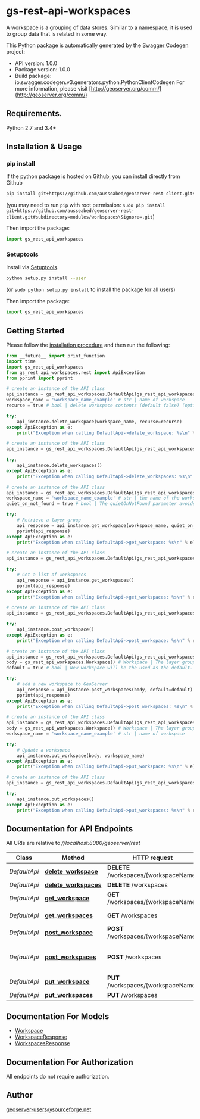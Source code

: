 # gs-rest-api-workspaces
A workspace is a grouping of data stores. Similar to a namespace, it is used to group data that is related in some way.

This Python package is automatically generated by the [Swagger Codegen](https://github.com/swagger-api/swagger-codegen) project:

- API version: 1.0.0
- Package version: 1.0.0
- Build package: io.swagger.codegen.v3.generators.python.PythonClientCodegen
For more information, please visit [http://geoserver.org/comm/](http://geoserver.org/comm/)

## Requirements.

Python 2.7 and 3.4+

## Installation & Usage
### pip install

If the python package is hosted on Github, you can install directly from Github

```sh
pip install git+https://github.com/ausseabed/geoserver-rest-client.git#subdirectory=modules/workspaces\&ignore=.git
```
(you may need to run `pip` with root permission: `sudo pip install git+https://github.com/ausseabed/geoserver-rest-client.git#subdirectory=modules/workspaces\&ignore=.git`)

Then import the package:
```python
import gs_rest_api_workspaces 
```

### Setuptools

Install via [Setuptools](http://pypi.python.org/pypi/setuptools).

```sh
python setup.py install --user
```
(or `sudo python setup.py install` to install the package for all users)

Then import the package:
```python
import gs_rest_api_workspaces
```

## Getting Started

Please follow the [installation procedure](#installation--usage) and then run the following:

```python
from __future__ import print_function
import time
import gs_rest_api_workspaces
from gs_rest_api_workspaces.rest import ApiException
from pprint import pprint

# create an instance of the API class
api_instance = gs_rest_api_workspaces.DefaultApi(gs_rest_api_workspaces.ApiClient(configuration))
workspace_name = 'workspace_name_example' # str | name of workspace
recurse = true # bool | delete workspace contents (default false) (optional)

try:
    api_instance.delete_workspace(workspace_name, recurse=recurse)
except ApiException as e:
    print("Exception when calling DefaultApi->delete_workspace: %s\n" % e)

# create an instance of the API class
api_instance = gs_rest_api_workspaces.DefaultApi(gs_rest_api_workspaces.ApiClient(configuration))

try:
    api_instance.delete_workspaces()
except ApiException as e:
    print("Exception when calling DefaultApi->delete_workspaces: %s\n" % e)

# create an instance of the API class
api_instance = gs_rest_api_workspaces.DefaultApi(gs_rest_api_workspaces.ApiClient(configuration))
workspace_name = 'workspace_name_example' # str | the name of the workspace to fetch
quiet_on_not_found = true # bool | The quietOnNotFound parameter avoids logging an exception when the workspace is not present. Note that 404 status code will still be returned. (optional)

try:
    # Retrieve a layer group
    api_response = api_instance.get_workspace(workspace_name, quiet_on_not_found=quiet_on_not_found)
    pprint(api_response)
except ApiException as e:
    print("Exception when calling DefaultApi->get_workspace: %s\n" % e)

# create an instance of the API class
api_instance = gs_rest_api_workspaces.DefaultApi(gs_rest_api_workspaces.ApiClient(configuration))

try:
    # Get a list of workspaces
    api_response = api_instance.get_workspaces()
    pprint(api_response)
except ApiException as e:
    print("Exception when calling DefaultApi->get_workspaces: %s\n" % e)

# create an instance of the API class
api_instance = gs_rest_api_workspaces.DefaultApi(gs_rest_api_workspaces.ApiClient(configuration))

try:
    api_instance.post_workspace()
except ApiException as e:
    print("Exception when calling DefaultApi->post_workspace: %s\n" % e)

# create an instance of the API class
api_instance = gs_rest_api_workspaces.DefaultApi(gs_rest_api_workspaces.ApiClient(configuration))
body = gs_rest_api_workspaces.Workspace() # Workspace | The layer group body information to upload.
default = true # bool | New workspace will be the used as the default. Allowed values are true or false,  The default value is false. (optional)

try:
    # add a new workspace to GeoServer
    api_response = api_instance.post_workspaces(body, default=default)
    pprint(api_response)
except ApiException as e:
    print("Exception when calling DefaultApi->post_workspaces: %s\n" % e)

# create an instance of the API class
api_instance = gs_rest_api_workspaces.DefaultApi(gs_rest_api_workspaces.ApiClient(configuration))
body = gs_rest_api_workspaces.Workspace() # Workspace | The layer group body information to upload.
workspace_name = 'workspace_name_example' # str | name of workspace

try:
    # Update a workspace
    api_instance.put_workspace(body, workspace_name)
except ApiException as e:
    print("Exception when calling DefaultApi->put_workspace: %s\n" % e)

# create an instance of the API class
api_instance = gs_rest_api_workspaces.DefaultApi(gs_rest_api_workspaces.ApiClient(configuration))

try:
    api_instance.put_workspaces()
except ApiException as e:
    print("Exception when calling DefaultApi->put_workspaces: %s\n" % e)
```

## Documentation for API Endpoints

All URIs are relative to *//localhost:8080/geoserver/rest*

Class | Method | HTTP request | Description
------------ | ------------- | ------------- | -------------
*DefaultApi* | [**delete_workspace**](docs/DefaultApi.md#delete_workspace) | **DELETE** /workspaces/{workspaceName} | 
*DefaultApi* | [**delete_workspaces**](docs/DefaultApi.md#delete_workspaces) | **DELETE** /workspaces | 
*DefaultApi* | [**get_workspace**](docs/DefaultApi.md#get_workspace) | **GET** /workspaces/{workspaceName} | Retrieve a layer group
*DefaultApi* | [**get_workspaces**](docs/DefaultApi.md#get_workspaces) | **GET** /workspaces | Get a list of workspaces
*DefaultApi* | [**post_workspace**](docs/DefaultApi.md#post_workspace) | **POST** /workspaces/{workspaceName} | 
*DefaultApi* | [**post_workspaces**](docs/DefaultApi.md#post_workspaces) | **POST** /workspaces | add a new workspace to GeoServer
*DefaultApi* | [**put_workspace**](docs/DefaultApi.md#put_workspace) | **PUT** /workspaces/{workspaceName} | Update a workspace
*DefaultApi* | [**put_workspaces**](docs/DefaultApi.md#put_workspaces) | **PUT** /workspaces | 

## Documentation For Models

 - [Workspace](docs/Workspace.md)
 - [WorkspaceResponse](docs/WorkspaceResponse.md)
 - [WorkspacesResponse](docs/WorkspacesResponse.md)

## Documentation For Authorization

 All endpoints do not require authorization.


## Author

geoserver-users@sourceforge.net
